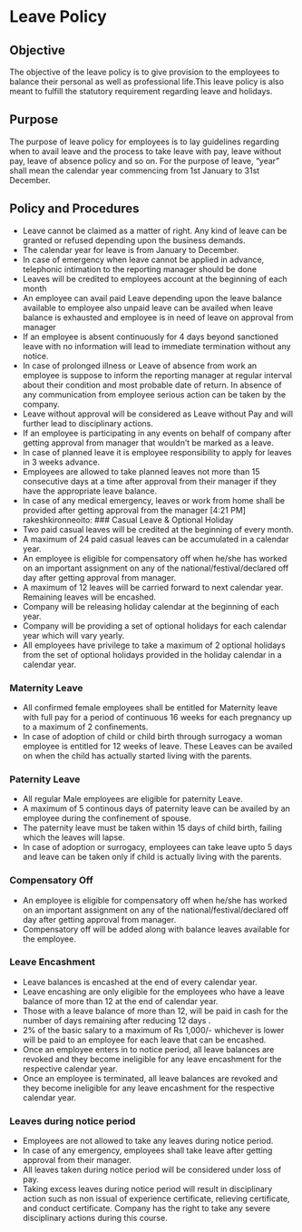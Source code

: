 # Leave Policy
## Objective
 The objective of the leave policy is to give provision to the employees to balance their personal as well as professional life.This leave policy is also meant to fulfill the statutory requirement regarding leave and holidays. 
## Purpose
The purpose of leave policy for employees is to lay guidelines regarding when to avail leave and the process to take leave with pay, leave without pay, leave of absence policy and so on.
For the purpose of leave, “year” shall mean the calendar year commencing from 1st January to 31st December.
## Policy and Procedures
- Leave cannot be claimed as a matter of right. Any kind of leave can be granted or refused depending upon the business demands. 
- The calendar year for leave is from January to December.
- In case of emergency when leave cannot be applied in advance, telephonic intimation to the reporting manager should be done
- Leaves will be credited to employees account at the beginning of each month 
- An employee can avail paid Leave  depending upon the leave balance available to employee also unpaid leave  can be availed when leave balance is exhausted and employee is in need of leave on approval from manager
- If an employee is absent continuously for 4 days beyond sanctioned leave with no information will lead to immediate termination without any notice.
- In case of prolonged illness or Leave of absence from work an employee is suppose to inform the reporting manager at regular interval about their condition and most probable date of return. In absence of any communication from employee serious action can be taken by the company.
- Leave without approval will be considered as Leave without Pay and will further lead to disciplinary actions.
- If an employee is participating in any events on behalf of company after getting approval from manager that wouldn’t be marked as a leave. 
- In case of planned leave it is employee responsibility to apply for leaves in 3 weeks advance.
- Employees are allowed to take planned leaves not more than 15 consecutive days at a time after approval from their manager if they have the appropriate leave balance.
- In case of any medical emergency, leaves or work from home shall be provided after getting approval from the manager
[4:21 PM] rakeshkironneoito: ### Casual Leave & Optional Holiday
- Two paid casual leaves will be credited at the beginning of every month.
- A maximum of 24 paid casual leaves can be accumulated in a calendar year.
- An employee is eligible for compensatory off when he/she has worked on an important assignment on any of the national/festival/declared off day after getting approval from manager. 
- A maximum of 12 leaves will be carried forward to next calendar year. Remaining leaves will be encashed.
- Company will be releasing holiday calendar at the beginning of each year.
- Company will be providing a set of optional holidays for each calendar year which will vary yearly.
- All employees have privilege to take a maximum of 2 optional holidays from the set of optional holidays provided in the holiday calendar in a calendar year.
 
 ### Maternity Leave
- All confirmed female employees shall be entitled for Maternity leave with full pay for a period of continuous 16 weeks for each pregnancy up to a maximum of 2 confinements.
- In case of adoption of child or child birth through surrogacy a woman employee is entitled for 12 weeks of leave. These Leaves can be availed on when the child has actually started living with the parents.

### Paternity Leave
- All regular Male employees are eligible for paternity Leave.
- A maximum of 5 continous days of paternity leave can be availed by an employee during the confinement of spouse.
- The paternity leave must be taken within 15 days of child birth, failing which the leaves will lapse.
- In case of adoption or surrogacy, employees can take leave upto 5 days and leave can be taken only if child is actually living with the parents.

 ### Compensatory Off
- An employee is eligible for compensatory off when he/she has worked on an important assignment on any of the national/festival/declared off day after getting approval from manager. 
- Compensatory off will be added along with balance leaves available for the employee.
### Leave Encashment
- Leave balances is encashed at the end of every calendar year.
- Leave encashing are only eligible for the employees who have a leave balance of more than 12 at the end of calendar year. 
- Those with a leave balance of more than 12, will be paid in cash for the number of days remaining after reducing 12 days .
- 2% of the basic salary to a maximum of Rs 1,000/- whichever is lower will be paid to an employee for each leave that can be encashed.
- Once an employee enters in to notice period, all leave balances are revoked and they become ineligible for any leave encashment for the respective calendar year.
- Once an employee is terminated, all leave balances are revoked and they become ineligible for any leave encashment for the respective calendar year. 

### Leaves during notice period
- Employees are not allowed to take any leaves during notice period.
- In case of any emergency, employees shall take leave after getting approval from their manager.
-  All leaves taken during notice period will be considered under loss of pay.
- Taking excess leaves during notice period will result in disciplinary action such as non issual of experience certificate, relieving certificate, and conduct certificate. Company has the right to take any severe disciplinary actions during this course.